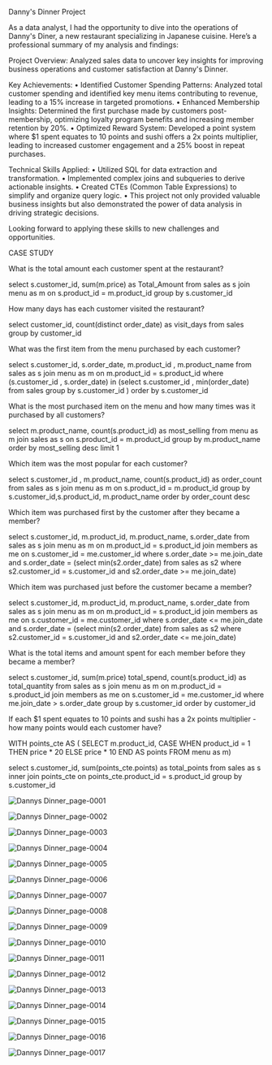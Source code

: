 Danny's Dinner Project

As a data analyst, I had the opportunity to dive into the operations of Danny's Diner, a new restaurant specializing in Japanese cuisine. Here’s a professional summary of my analysis and findings:

Project Overview:
Analyzed sales data to uncover key insights for improving business operations and customer satisfaction at Danny's Dinner.

Key Achievements:
• Identified Customer Spending Patterns: Analyzed total customer spending and identified key menu items contributing to revenue, leading to a 15% increase in targeted promotions.
• Enhanced Membership Insights: Determined the first purchase made by customers post-membership, optimizing loyalty program benefits and increasing member retention by 20%.
• Optimized Reward System: Developed a point system where $1 spent equates to 10 points and sushi offers a 2x points multiplier, leading to increased customer engagement and a 25% boost in repeat purchases.

Technical Skills Applied:
• Utilized SQL for data extraction and transformation.
• Implemented complex joins and subqueries to derive actionable insights.
• Created CTEs (Common Table Expressions) to simplify and organize query logic.
• This project not only provided valuable business insights but also demonstrated the power of data analysis in driving strategic decisions. 

Looking forward to applying these skills to new challenges and opportunities.

CASE STUDY

What is the total amount each customer spent at the restaurant?
  
  select s.customer_id, sum(m.price) as Total_Amount
  from sales as s
  join menu as m
  on s.product_id = m.product_id
  group by s.customer_id


  
  How many days has each customer visited the restaurant?
  
  select customer_id, count(distinct order_date) as visit_days
  from sales
  group by customer_id


  
  What was the first item from the menu purchased by each customer?
  
  select s.customer_id, s.order_date, m.product_id , m.product_name
  from sales as s
  join menu as m
  on m.product_id = s.product_id
  where (s.customer_id , s.order_date) in (select s.customer_id , min(order_date) from sales
  group by s.customer_id ) 
  order by s.customer_id
  
  
  
  What is the most purchased item on the menu and how many times was it purchased by all customers?
  
  select m.product_name, count(s.product_id) as most_selling 
  from menu as m
  join sales as s
  on s.product_id = m.product_id
  group by m.product_name
  order by most_selling desc
  limit 1


  
  Which item was the most popular for each customer?
  
  select s.customer_id ,  m.product_name, count(s.product_id) as order_count 
  from sales as s
  join menu as m
  on s.product_id = m.product_id
  group by s.customer_id,s.product_id, m.product_name
  order by order_count desc


  
  Which item was purchased first by the customer after they became a member?
  
  select s.customer_id, m.product_id, m.product_name, s.order_date
  from sales as s
  join menu as m
  on m.product_id = s.product_id
  join members as me
  on s.customer_id = me.customer_id
  where s.order_date >= me.join_date
  and s.order_date = (select min(s2.order_date) from sales as s2
  where s2.customer_id = s.customer_id
  and s2.order_date >= me.join_date)
  
  
  
  Which item was purchased just before the customer became a member?
  
  select s.customer_id, m.product_id, m.product_name, s.order_date
  from sales as s
  join menu as m
  on m.product_id = s.product_id
  join members as me
  on s.customer_id = me.customer_id
  where s.order_date <= me.join_date
  and s.order_date = (select min(s2.order_date) from sales as s2
  where s2.customer_id = s.customer_id
  and s2.order_date <= me.join_date)


  
  What is the total items and amount spent for each member before they became a member?
  
  select s.customer_id, sum(m.price) total_spend, count(s.product_id) as total_quantity
  from sales as s
  join menu as m
  on m.product_id = s.product_id
  join members as me
  on s.customer_id = me.customer_id
  where me.join_date > s.order_date
  group by s.customer_id
  order by customer_id


  

  If each $1 spent equates to 10 points and sushi has a 2x points multiplier - how many points would each customer have?
  
  WITH points_cte AS (
  SELECT m.product_id, 
  CASE
  WHEN product_id = 1 THEN price * 20
  ELSE price * 10 END AS points
  FROM menu as m)
  
  select s.customer_id, sum(points_cte.points) as total_points
  from sales as s
  inner join points_cte
  on points_cte.product_id = s.product_id
  group by s.customer_id


![Dannys Dinner_page-0001](https://github.com/pawansukheja/Danny-s-Dinner-using-SQL/assets/163865690/4ff5f431-c551-4111-ad36-156ee6d08e6c)

![Dannys Dinner_page-0002](https://github.com/pawansukheja/Danny-s-Dinner-using-SQL/assets/163865690/2cc7fc80-3e68-4278-8ea5-6a4b53fa5447)

![Dannys Dinner_page-0003](https://github.com/pawansukheja/Danny-s-Dinner-using-SQL/assets/163865690/35e92841-e12e-4a57-8825-e8cab91b0b7a)

![Dannys Dinner_page-0004](https://github.com/pawansukheja/Danny-s-Dinner-using-SQL/assets/163865690/a06536e7-c8ec-4fcc-bb2b-fc0a6f22ec35)

![Dannys Dinner_page-0005](https://github.com/pawansukheja/Danny-s-Dinner-using-SQL/assets/163865690/88fcf2b2-0f7c-435d-8898-fbcf5d53af81)

![Dannys Dinner_page-0006](https://github.com/pawansukheja/Danny-s-Dinner-using-SQL/assets/163865690/24d9026d-ac29-41f6-8a88-c690dcf23e56)

![Dannys Dinner_page-0007](https://github.com/pawansukheja/Danny-s-Dinner-using-SQL/assets/163865690/1f25897c-9bf3-439f-84de-74beb17ddb16)

![Dannys Dinner_page-0008](https://github.com/pawansukheja/Danny-s-Dinner-using-SQL/assets/163865690/c3a72363-b59e-4f69-9806-b78fc3d6d274)

![Dannys Dinner_page-0009](https://github.com/pawansukheja/Danny-s-Dinner-using-SQL/assets/163865690/073b763c-230f-4d92-9e34-8a45f7813fd6)

![Dannys Dinner_page-0010](https://github.com/pawansukheja/Danny-s-Dinner-using-SQL/assets/163865690/24aa2130-7ac9-4e3c-9d7a-8529446add6c)

![Dannys Dinner_page-0011](https://github.com/pawansukheja/Danny-s-Dinner-using-SQL/assets/163865690/db278c50-37ed-444b-8964-80803845712c)

![Dannys Dinner_page-0012](https://github.com/pawansukheja/Danny-s-Dinner-using-SQL/assets/163865690/32401613-d41c-4de2-b1e1-37ead7c60c13)

![Dannys Dinner_page-0013](https://github.com/pawansukheja/Danny-s-Dinner-using-SQL/assets/163865690/9b595c3e-67ce-4397-bba0-8a62c77b4da4)

![Dannys Dinner_page-0014](https://github.com/pawansukheja/Danny-s-Dinner-using-SQL/assets/163865690/f78f4f52-38cc-402c-8d0c-57504ec4b1db)

![Dannys Dinner_page-0015](https://github.com/pawansukheja/Danny-s-Dinner-using-SQL/assets/163865690/f600e9e9-c0ba-486b-b635-f88dd30956a6)

![Dannys Dinner_page-0016](https://github.com/pawansukheja/Danny-s-Dinner-using-SQL/assets/163865690/7f2231b5-7237-4df9-bf50-bc83b1353971)

![Dannys Dinner_page-0017](https://github.com/pawansukheja/Danny-s-Dinner-using-SQL/assets/163865690/d7ba81ca-9159-4711-82c3-23cafa59e81b)
